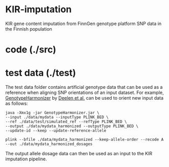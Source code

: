 # KIR-imputation
KIR gene content imputation from FinnGen genotype platform SNP data in the Finnish population

# code (./src)

# test data (./test)

The test data folder contains artificial genotype data that can be used as a reference when aligning SNP orientations of an input dataset.
For example, [GenotypeHarmonizer](https://github.com/molgenis/systemsgenetics/wiki/Genotype-Harmonizer) by [Deelen et al.](https://bmcresnotes.biomedcentral.com/articles/10.1186/1756-0500-7-901) can be used to orient new input data as follows:

    java -Xmx1g -jar GenotypeHarmonizer.jar \
    --input ./data/mydata --inputType PLINK_BED \
    --ref ./data/test/simulated_ref --refType PLINK_BED \
    --output ./data/mydata_harmonized --outputType PLINK_BED \ 
    --update-id --keep --update-reference-allele
    
    plink --bfile ./data/mydata_harmonized --keep-allele-order --recode A --out ./data/mydata_harmonized_dosages
   
The output allele dosage data can then be used as an input to the KIR imputation pipeline.

